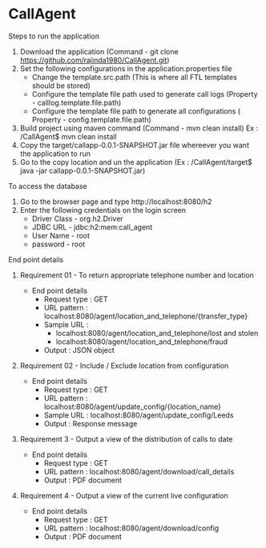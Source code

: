 # CallAgent

Steps to run the application

1. Download the application (Command - git clone https://github.com/rajinda1980/CallAgent.git)
2. Set the following configurations in the application.properties file
    - Change the template.src.path (This is where all FTL templates should be stored)
    - Configure the template file path used to generate call logs (Property - calllog.template.file.path)
    - Configure the template file path to generate all configurations ( Property - config.template.file.path)
3. Build project using maven command (Command - mvn clean install) Ex : /CallAgent$ mvn clean install
4. Copy the target/callapp-0.0.1-SNAPSHOT.jar file whereever you want the application to run
5. Go to the copy location and un the application (Ex : /CallAgent/target$ java -jar callapp-0.0.1-SNAPSHOT.jar)


To access the database

1. Go to the browser page and type http://localhost:8080/h2
2. Enter the following credentials on the login screen
    - Driver Class - org.h2.Driver
    - JDBC URL - jdbc:h2:mem:call_agent
    - User Name - root
    - password - root
    

End point details

1. Requirement 01 - To return appropriate telephone number and location
   * End point details
       - Request type : GET
       - URL pattern : localhost:8080/agent/location_and_telephone/{transfer_type}
       - Sample URL : 
            - localhost:8080/agent/location_and_telephone/lost and stolen
            - localhost:8080/agent/location_and_telephone/fraud
       - Output : JSON object

2. Requirement 02 - Include / Exclude location from configuration
   * End point details
       - Request type : GET
       - URL pattern : localhost:8080/agent/update_config/{location_name}
       - Sample URL : localhost:8080/agent/update_config/Leeds
       - Output : Response message
       
3. Requirement 3 - Output a view of the distribution of calls to date
   * End point details
       - Request type : GET
       - URL pattern : localhost:8080/agent/download/call_details
       - Output : PDF document
       
4. Requirement 4 - Output a view of the current live configuration
   * End point details
       - Request type : GET
       - URL pattern : localhost:8080/agent/download/config
       - Output : PDF document
